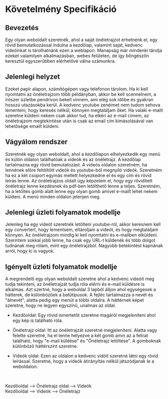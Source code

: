 # Követelmény Specifikáció

## Bevezetés
Egy olyan weboldalt szeretnék, ahol a saját önéletrajzot érhetnénk el, egy rövid bemutatkozással indulna a kezdőlap, valamint saját, kedvenc videóinkat is tárolhatnánk ezen a weblapon.
Manapság már mindenki tárolja ezeket valamilyen alkalmazásban, webes felületen, de így bőngészőn keresztül egyszerűbben elérhetővé válna számunkra.

## Jelenlegi helyzet
Ezeket papír alapon, számítógépen vagy telefonon tárolom. Ha ki kell nyomtatni az önéletrajzom több példányban, akkor be kell scennelnem, a írószer üzletbe pendrivon bekell vinnem, ami elég sok időbe és gyakran hosszú utazásokba kerül.
A kedvenc youtube zenéimet nem tudom sehova lementeni, hogy keresés nélkül, könnyen megtaláljam őket.
Ha valaki e-mailt szeretne küldeni nekem csak akkor tud, ha elkéri az e-mail címem, az önéletrajzom megtekintése után is csak az email cím kimásolásával van lehetősége emailt küldeni.

## Vágyálom rendszer
Szeretnék egy olyan weboldalt, ahol a kezdőlapon elhelyezkedik egy menü és külön oldalon találhatóak a videók és az önéletrajz. A kezdőlap tartalmazna egy rövid bemutatozást. A videós oldalon szeretném, ha lennének előre feltöltött videók és youtube-ból megnyíló videók. Szeretném ha ez a két csoport egymás mellett helyezkedne el és egy cím és rövid leírás lenne. Az önéletrajzos oldalt úgy képzelem el, hogy egy rövidített önéletrajz lenne kezdésnek és pdf-ben letölthető lenne a teljes. Szeretném, ha a letöltés gomb alatt lenne egy olyan gomb amivel e-mailt lehet nekem küldeni. A menü minden oldalon jelenjen meg.

## Jelenlegi üzleti folyamatok modellje
Jelenleg ha egy videót szeretnék letölteni youtube-ról, akkor keresnem kell egy convertert, hogy lementsem, eltároljam a videót, és hogy megtaláljam könnyen. Az önéletrajzom mindig ki kell nyomtatni és e-mailben elküldeni. Szerintem sokkal jobb lenne, ha csak egy URL-t küldenék és több dolgot tudnának meg rólam, mint egy önéletrajzból. Nagyobb betekintést kapnának arról, hogy ki is vagyok.

## Igényelt üzleti folyamatok modellje

A megrendelő egy olyan weboldalt szeretne ahol a kedvenc videóit meg tudja tekinteni, az önéletrajzát tudja róla elérni és e-mail küldésre is alkalmas. Azt szertné, hogy a weboldal 3 lapból álljon ahol egységesek a hátterek, de különbözőek a batűtípusok. A fejléc tartalmazza a nevét és "álnevét", alatta pedig egy menüt a többi oldalra.  A háttérnek képet szeretne, hogy ne legyen egyszínű, unalmas az oldal.

- Kezdőoldal: Egy rövid ismertetőt szeretne magáról megjeleníteni ahol egy kép is található róla.


- Önéletrajz oldal: Itt az önéletrajzát szeretné megjeleníteni. Alatta vagy felette szeretné, ha el lenne helyezve a két gomb amin az a felirat található, hogy "e-mail küldése" és "Önéletrajz letöltése". A gomboknak különböző háttérszínt szeretne.

- Videók oldal: Ezen az oldalon a kedvenc vidóit szeretné látni egy rövid leírással. Szeretné, hogy a videók átirányítás nélkül játszódjanak le a weboldalon. 
<br>

Kezdőoldal  --> Önéletrajz oldal --> Videók
<br>
Kezdőoldal  --> Videók --> Önéletrajz

